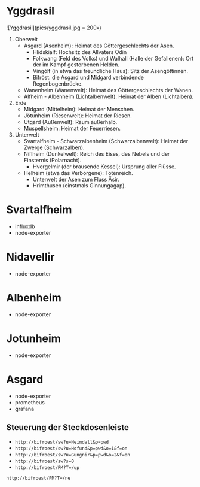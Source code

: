 # Yggdrasil
![Yggdrasil](pics/yggdrasil.jpg = 200x)

1. Oberwelt
    - Asgard (Asenheim): Heimat des Göttergeschlechts der Asen.
        - Hlidskialf: Hochsitz des Allvaters Odin
        - Folkwang (Feld des Volks) und Walhall (Halle der Gefallenen): Ort der im Kampf gestorbenen Helden.
        - Vingólf (in etwa das freundliche Haus): Sitz der Asengöttinnen.
        - Bifröst: die Asgard und Midgard verbindende Regenbogenbrücke.
    - Wanenheim (Wanenwelt): Heimat des Göttergeschlechts der Wanen.
    - Alfheim - Albenheim (Lichtalbenwelt): Heimat der Alben (Lichtalben).
1. Erde
    - Midgard (Mittelheim): Heimat der Menschen.
    - Jötunheim (Riesenwelt): Heimat der Riesen.
    - Utgard (Außenwelt): Raum außerhalb.
    - Muspellsheim: Heimat der Feuerriesen.
1. Unterwelt
    - Svartalfheim - Schwarzalbenheim (Schwarzalbenwelt): Heimat der Zwerge (Schwarzalben).
    - Niflheim (Dunkelwelt): Reich des Eises, des Nebels und der Finsternis (Polarnacht).
        - Hvergelmir (der brausende Kessel): Ursprung aller Flüsse.
    - Helheim (etwa das Verborgene): Totenreich.
        - Unterwelt der Asen zum Fluss Äsir.
        - Hrimthusen (einstmals Ginnungagap).


# Svartalfheim
- influxdb
- node-exporter
# Nidavellir
- node-exporter
# Albenheim
- node-exporter
# Jotunheim
- node-exporter
# Asgard
- node-exporter
- prometheus
- grafana

## Steuerung der Steckdosenleiste
- ``http://bifroest/sw?u=Heimdall&p=pwd``
- ``http://bifroest/sw?u=Hofund&p=pwd&o=1&f=on``
- ``http://bifroest/sw?u=Gungnir&p=pwd&o=2&f=on``
- ``http://bifroest/sw?s=0``
- ``http://bifroest/PM?T=/up``

``http://bifroest/PM?T=/ne``